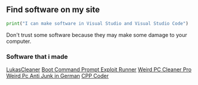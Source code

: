 ## Find software on my site

```python
print("I can make software in Visual Studio and Visual Studio Code")
```

Don't trust some software because they may make some damage to your computer.

### Software that i made

[LukasCleaner](https://github.com/LukasTanner/Software/blob/master/LukasCleanerSetup.exe)
[Boot Command Prompt Exploit Runner](https://github.com/LukasTanner/Software/blob/master/BCPE_Runner.exe)
[Weird PC Cleaner Pro](https://github.com/LukasTanner/Software/blob/master/PCCleanerPro.exe)
[Weird Pc Anti Junk in German](https://github.com/LukasTanner/Software/blob/master/PcAntiJunk.exe)
[CPP Coder](https://github.com/LukasTanner/Software/blob/master/CppCoder.zip)
